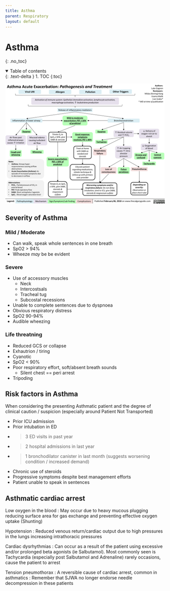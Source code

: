 ```yaml
---
title: Asthma
parent: Respiratory
layout: default
---
```


# Asthma
{: .no_toc}

<details open markdown="block">
  <summary>
    Table of contents
  </summary>
  {: .text-delta }
1. TOC
{:toc}
</details>
  
![Acute Asthma Exacerbation diagram](/assets/images/Asthma-Acute-Exacerbation-Pathogenesis-and-Treatment.png)

## Severity of Asthma

### Mild / Moderate

- Can walk, speak whole sentences in one breath
- SpO2 > 94%
- Wheeze *may* be be evident

### Severe

- Use of accessory muscles
  - Neck
  - Intercostsals
  - Tracheal tug
  - Subcostal recessions
- Unable to complete sentences due to dyspnoea
- Obvious respiratory distress
- SpO2 90-94%
- Audible wheezing

### Life threatning

- Reduced GCS or collapse
- Exhautrion / tiring
- Cyanotic
- SpO2 < 90%
- Poor respiratory effort, soft/absent breath sounds
  - Silent chest == peri arrest
- Tripoding 

## Risk factors in Asthma

When considering the presenting Asthmatic patient and the degree of clinical caution / suspicion (especially around Patient Not Transported)

- Prior ICU admission
- Prior intubation in ED
- > 3 ED visits in past year
- > 2 hospital admissions in last year
- > 1 bronchodilator canister in last month (suggests worsening condition / increased demand)
- Chronic use of steroids
- Progressive symptoms despite best management efforts
- Patient unable to speak in sentences

## Asthmatic cardiac arrest

Low oxygen in the blood
: May occur due to heavy mucous plugging reducing surface area for gas exchange and preventing effective oxygen uptake (Shunting)

Hypotension
: Reduced venous return/cardiac output due to high pressures in the lungs increasing intrathoracic pressures

Cardiac dysrhythmias
: Can occur as a result of the patient using excessive and/or prolonged beta agonists (ie Salbutamol). Most commonly seen is Tachycardia (especially post Salbutamol and Adrenaline) rarely occasions, cause the patient to arrest

Tension pneumothorax
: A reversible cause of cardiac arrest, common in asthmatics
: Remember that SJWA no longer endorse needle decompression in these patients

